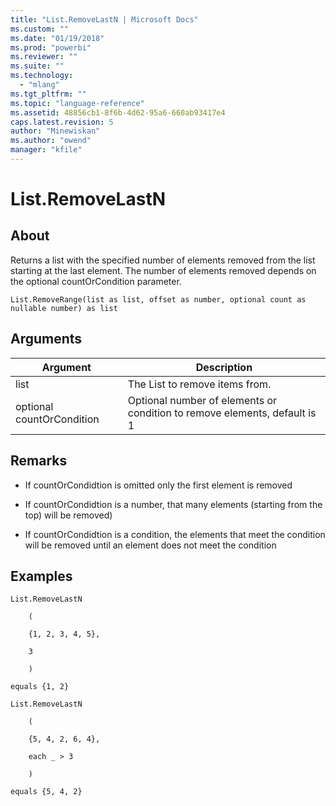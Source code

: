 ```yaml
---
title: "List.RemoveLastN | Microsoft Docs"
ms.custom: ""
ms.date: "01/19/2018"
ms.prod: "powerbi"
ms.reviewer: ""
ms.suite: ""
ms.technology: 
  - "mlang"
ms.tgt_pltfrm: ""
ms.topic: "language-reference"
ms.assetid: 48856cb1-8f6b-4d62-95a6-660ab93417e4
caps.latest.revision: 5
author: "Minewiskan"
ms.author: "owend"
manager: "kfile"
---
```

# List.RemoveLastN

  
## About  
Returns a list with the specified number of elements removed from the list starting at the last element. The number of elements removed depends on the optional countOrCondition parameter.  
  
```  
List.RemoveRange(list as list, offset as number, optional count as nullable number) as list  
```  
  
## Arguments  
  
|Argument|Description|  
|------------|---------------|  
|list|The List to remove items from.|  
|optional countOrCondition|Optional number of elements  or condition to remove elements, default is 1|  
  
## Remarks  
  
-   If countOrCondidtion is omitted only the first element is removed  
  
-   If countOrCondidtion is a number, that many elements (starting from the top) will be removed)  
  
-   If countOrCondidtion is a condition, the elements that meet the condition will be removed until an element does not meet the condition  
  
## Examples  
  
```  
List.RemoveLastN  
  
    (  
  
    {1, 2, 3, 4, 5},  
  
    3  
  
    )  
  
equals {1, 2}  
  
List.RemoveLastN  
  
    (  
  
    {5, 4, 2, 6, 4},  
  
    each _ > 3  
  
    )  
  
equals {5, 4, 2}  
```  
